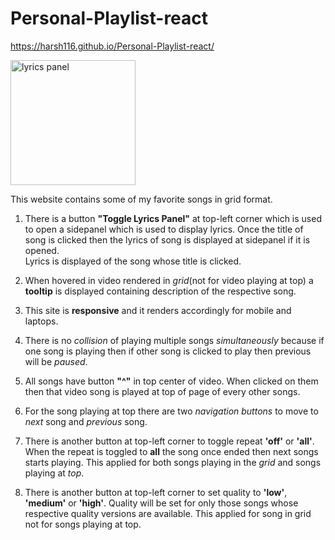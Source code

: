 # Personal-Playlist-react
https://harsh116.github.io/Personal-Playlist-react/

 <img src="https://drive.google.com/thumbnail?id=1zqKt7kcm65Y4wAAH6gzG33L-5GmUk04k" alt="lyrics panel" width="200"/>

This website contains some of my favorite songs in grid format.

1. There is a button **"Toggle Lyrics Panel"** at top-left corner which is used to open a sidepanel which is used to display lyrics. Once the title of song is clicked then the lyrics of song is displayed at sidepanel if it is opened.  
Lyrics is displayed of the song whose title is clicked. 

2. When hovered in video rendered in _grid_(not for video playing at top) a **tooltip** is displayed containing description of the respective song.
3. This site is **responsive** and it renders accordingly for mobile and laptops.

4. There is no _collision_ of playing multiple songs _simultaneously_ because if one song is playing then if other song is clicked to play then previous will be _paused_.
5. All songs have button **"^"** in top center of video. When clicked on them then that video song is played at top of page of every other songs. 
6.  For the song playing at top there are two _navigation buttons_ to move to _next_ song and _previous_ song. 

7. There is another button at top-left corner to toggle repeat **'off'** or **'all'**. When the repeat is toggled to **all** the song once ended then next songs starts playing. This applied for both songs playing in the _grid_ and songs playing at _top_. 
8. There is another button at top-left corner to set quality to **'low'**, **'medium'** or **'high'**. Quality will be set for only those songs whose respective quality versions are available. This applied for song in grid not for songs playing at top.
